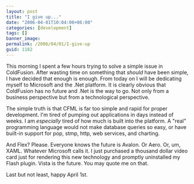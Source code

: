 ```yaml
---
layout: post
title: "I give up..."
date: "2006-04-01T10:04:00+06:00"
categories: [development]
tags: []
banner_image: 
permalink: /2006/04/01/I-give-up
guid: 1182
---
```


This morning I spent a few hours trying to solve a simple issue in ColdFusion. After wasting time on something that <i>should</i> have been simple, I have decided that enough is enough. From today on I will be dedicating myself to Microsoft and the .Net platform. It is clearly obvious that ColdFusion has no future and .Net is the way to go. Not only from a business perspective but from a technological perspective. 

The simple truth is that CFML is far too simple and rapid for proper development. I'm tired of pumping out applications in days instead of weeks. I am <i>especially</i> tired of how much is built into the platform. A "real" programming language would not make database queries so easy, or have built-in support for pop, stmp, http, web services, and charting. 

And Flex? Please. Everyone knows the future is Avalon. Or Aero. Or, um, XAML. Whatever Microsoft calls it. I just purchased a thousand dollar video card just for rendering this new technology and promptly uninstalled my Flash plugin. Vista is the future. You may quote me on that.
<!--more-->
Last but not least, happy April 1st.